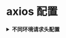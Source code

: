 # axios 配置

<b><details><summary>不同环境请求头配置</summary></b>

需求描述：公司的有正式环境和特使环境对应不同的服务器，所以需要在请求的时候添加对应的请求头，具体配置可以参考如下代码：
package.json配置：

  "scripts": {
    "dev": "cross-env NODE_ENV=development PORT=3333 nuxt",
    /** 本地环境：这里给环境变量NODE_ENV指定了对应的development的值和指定了运行端口 **/
    "build": "cross-env NODE_ENV=online nuxt build",
    /** 打包：指定了环境变量的值为online **/
    "start": "HOST=0.0.0.0 PORT=3333 nuxt start",
    /** 打包：指定了环境变量的值为online 端口为3333 HOST为0.0.0.0 百度了一下，
    0.0.0.0代表本机的所有ip地址,即同网段其他机器也可以访问的，
    默认的127.0.0.1由于和本地ip绑定了，所以只有绑定到本机地址的服务能被同网段其他机器访问**/
    "generate": "nuxt generate",
    "lint": "eslint --ext .js,.vue --ignore-path .gitignore .",
    "precommit": "npm run lint"
  },
axios.js配置：

    /** 自定义请求base_url  **/
if (process.env.NODE_ENV === 'test') {
  axios.defaults.baseURL = 'http://test'
} else if(process.env.NODE_ENV === 'online') {
  axios.defaults.baseURL = 'http://online'
} else {
   axios.defaults.baseURL = 'http://127.0.0.1'
}
这里使用的NODE_ENV由于在nuxt.js默认就存在，所以不需要定义这个变量，如果需要声明一个不存在的环境变量，需要在nuxt.config.js里面添加如下配置

/** 下面声明了一个PATH_TYPE变量，其余的不需要改变，只需要将对应的NODE_ENV改成PATH_TYPE即可 **/
env: {
    PATH_TYPE: process.env.PATH_TYPE
}
一定要看备注：要运行上面的示例，你需要运行npm install --save-dev cross-env 安装 cross-env。如果你在非Windows环境下开发，你可以不用安装cross-env，这时需要把 start 脚本中的cross-env去掉。

</details>


